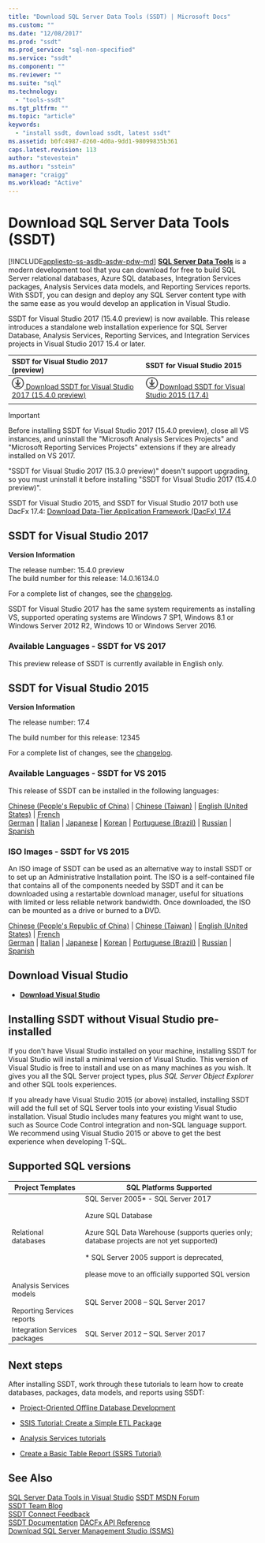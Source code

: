 ```yaml
---
title: "Download SQL Server Data Tools (SSDT) | Microsoft Docs"
ms.custom: ""
ms.date: "12/08/2017"
ms.prod: "ssdt"
ms.prod_service: "sql-non-specified"
ms.service: "ssdt"
ms.component: ""
ms.reviewer: ""
ms.suite: "sql"
ms.technology: 
  - "tools-ssdt"
ms.tgt_pltfrm: ""
ms.topic: "article"
keywords: 
  - "install ssdt, download ssdt, latest ssdt"
ms.assetid: b0fc4987-d260-4d0a-9dd1-98099835b361
caps.latest.revision: 113
author: "stevestein"
ms.author: "sstein"
manager: "craigg"
ms.workload: "Active"
---
```

# Download SQL Server Data Tools (SSDT)
[!INCLUDE[appliesto-ss-asdb-asdw-pdw-md](../includes/appliesto-ss-asdb-asdw-pdw-md.md)]
**[SQL Server Data Tools](https://msdn.microsoft.com/library/hh272686(v=vs.103).aspx)** is a modern development tool that you can download for free to build SQL Server relational databases, Azure SQL databases, Integration Services packages, Analysis Services data models, and Reporting Services reports. With SSDT, you can design and deploy any SQL Server content type with the same ease as you would develop an application in Visual Studio. 

SSDT for Visual Studio 2017 (15.4.0 preview) is now available. This release introduces a standalone web installation experience for SQL Server Database, Analysis Services, Reporting Services, and Integration Services projects in Visual Studio 2017 15.4 or later.

| SSDT for Visual Studio 2017 (preview) | SSDT for Visual Studio 2015 | 
|:--|:--|
|[![download](../ssdt/media/download.png) Download SSDT for Visual Studio 2017 (15.4.0 preview) ](https://go.microsoft.com/fwlink/?LinkId=860015) | [![download](../ssdt/media/download.png) Download SSDT for Visual Studio 2015 (17.4)](https://go.microsoft.com/fwlink/?linkid=858660)|
|||

> [!IMPORTANT]
> Before installing SSDT for Visual Studio 2017 (15.4.0 preview), close all VS instances, and uninstall the "Microsoft Analysis Services Projects" and "Microsoft Reporting Services Projects" extensions if they are already installed on VS 2017. 
> 
> "SSDT for Visual Studio 2017 (15.3.0 preview)" doesn't support upgrading, so you must uninstall it before installing "SSDT for Visual Studio 2017 (15.4.0 preview)". 


SSDT for Visual Studio 2015, and SSDT for Visual Studio 2017 both use DacFx 17.4: [Download Data-Tier Application Framework (DacFx) 17.4](https://www.microsoft.com/download/details.aspx?id=56048)



## SSDT for Visual Studio 2017
**Version Information**  
  
The release number: 15.4.0 preview  
The build number for this release: 14.0.16134.0

For a complete list of changes, see the [changelog](changelog-for-sql-server-data-tools-ssdt.md).

SSDT for Visual Studio 2017 has the same system requirements as installing VS, supported operating systems are Windows 7 SP1, Windows 8.1 or Windows Server 2012 R2, Windows 10 or Windows Server 2016.  

### Available Languages - SSDT for VS 2017
  
 This preview release of SSDT is currently available in English only.




## SSDT for Visual Studio 2015
**Version Information**  
  
The release number: 17.4

The build number for this release: 12345
  
For a complete list of changes, see the [changelog](changelog-for-sql-server-data-tools-ssdt.md).

### Available Languages - SSDT for VS 2015
  
This release of SSDT can be installed in the following languages:  

[Chinese (People's Republic of China)]( https://go.microsoft.com/fwlink/?linkid=858660&clcid=0x804) | 
[Chinese (Taiwan)]( https://go.microsoft.com/fwlink/?linkid=858660&clcid=0x404) | 
[English (United States)]( https://go.microsoft.com/fwlink/?linkid=858660&clcid=0x409) | 
[French]( https://go.microsoft.com/fwlink/?linkid=858660&clcid=0x40c)  
[German]( https://go.microsoft.com/fwlink/?linkid=858660&clcid=0x407) | 
[Italian]( https://go.microsoft.com/fwlink/?linkid=858660&clcid=0x410) | 
[Japanese]( https://go.microsoft.com/fwlink/?linkid=858660&clcid=0x411) | 
[Korean]( https://go.microsoft.com/fwlink/?linkid=858660&clcid=0x412) | 
[Portuguese (Brazil)]( https://go.microsoft.com/fwlink/?linkid=858660&clcid=0x416) | 
[Russian]( https://go.microsoft.com/fwlink/?linkid=858660&clcid=0x419) | 
[Spanish]( https://go.microsoft.com/fwlink/?linkid=858660&clcid=0x40a)  

### ISO Images - SSDT for VS 2015

An ISO image of SSDT can be used as an alternative way to install SSDT or to set up an Administrative Installation point. The ISO is a self-contained file that contains all of the components needed by SSDT and it can be downloaded using a restartable download manager, useful for situations with limited or less reliable network bandwidth. Once downloaded, the ISO can be mounted as a drive or burned to a DVD.

[Chinese (People's Republic of China)]( https://go.microsoft.com/fwlink/?linkid=858663&clcid=0x804) |
[Chinese (Taiwan)]( https://go.microsoft.com/fwlink/?linkid=858663&clcid=0x404) |
[English (United States)]( https://go.microsoft.com/fwlink/?linkid=858663&clcid=0x409) |
[French]( https://go.microsoft.com/fwlink/?linkid=858663&clcid=0x40c)  
[German]( https://go.microsoft.com/fwlink/?linkid=858663&clcid=0x407) |
[Italian]( https://go.microsoft.com/fwlink/?linkid=858663&clcid=0x410) |
[Japanese]( https://go.microsoft.com/fwlink/?linkid=858663&clcid=0x411) |
[Korean]( https://go.microsoft.com/fwlink/?linkid=858663&clcid=0x412) |
[Portuguese (Brazil)]( https://go.microsoft.com/fwlink/?linkid=858663&clcid=0x416) |
[Russian]( https://go.microsoft.com/fwlink/?linkid=858663&clcid=0x419) |
[Spanish]( https://go.microsoft.com/fwlink/?linkid=858663&clcid=0x40a)


## Download Visual Studio

* [**Download Visual Studio**](https://www.visualstudio.com/downloads)

## Installing SSDT without Visual Studio pre-installed

If you don't have Visual Studio installed on your machine, installing SSDT for Visual Studio will install a minimal version of Visual Studio. This version of Visual Studio is free to install and use on as many machines as you wish. It gives you all the SQL Server project types, plus *SQL Server Object Explorer* and other SQL tools experiences.

If you already have Visual Studio 2015 (or above) installed, installing SSDT will add the full set of SQL Server tools into your existing Visual Studio installation. Visual Studio includes many features you might want to use, such as Source Code Control integration and non-SQL language support. We recommend using Visual Studio 2015 or above to get the best experience when developing T-SQL.


## Supported SQL versions
  
|Project Templates|SQL Platforms Supported|  
|-------------------|--------------------|  
Relational databases|  SQL Server 2005* - SQL Server 2017 <br /><br />Azure SQL Database<br /><br />Azure SQL Data Warehouse (supports queries only; database projects are not yet supported)<br /><br />  * SQL Server 2005 support is deprecated,<br /><br /> please move to an officially supported SQL version|
  |Analysis Services models<br /><br />Reporting Services reports | SQL Server 2008 – SQL Server 2017|
  |Integration Services packages| SQL Server 2012 – SQL Server 2017    |
  
## Next steps  
After installing SSDT, work through these tutorials to learn how to create databases, packages, data models, and reports using SSDT:  
  
-   [Project-Oriented Offline Database Development](https://msdn.microsoft.com/library/hh272702(v=vs.103).aspx)  
  
-   [SSIS Tutorial: Create a Simple ETL Package](../integration-services/ssis-how-to-create-an-etl-package.md)  
  
-   [Analysis Services tutorials](../analysis-services/analysis-services-tutorials-ssas.md)  
  
-   [Create a Basic Table Report (SSRS Tutorial)](../reporting-services/create-a-basic-table-report-ssrs-tutorial.md)  
  



## See Also  
[SQL Server Data Tools in Visual Studio](https://msdn.microsoft.com/library/hh272686(v=vs.103).aspx)  
[SSDT MSDN Forum](https://social.msdn.microsoft.com/Forums/sqlserver/home?forum=ssdt)  
[SSDT Team Blog](http://blogs.msdn.com/b/ssdt/)  
[SSDT Connect Feedback](https://connect.microsoft.com/SQLServer/Feedback)  
[SSDT Documentation](https://msdn.microsoft.com/library/hh272686(v=vs.103).aspx)  
[DACFx API Reference](https://msdn.microsoft.com/library/dn645454.aspx)  
[Download SQL Server Management Studio (SSMS)](../ssms/download-sql-server-management-studio-ssms.md)  
